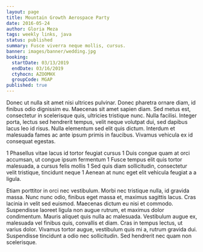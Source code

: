 ```yaml
---
layout: page
title: Mountain Growth Aerospace Party
date: 2016-05-24
author: Gloria Meza
tags: weekly links, java
status: published
summary: Fusce viverra neque mollis, cursus.
banner: images/banner/wedding.jpg
booking:
  startDate: 03/13/2019
  endDate: 03/16/2019
  ctyhocn: AZOOMHX
  groupCode: MGAP
published: true
---
```

Donec ut nulla sit amet nisi ultrices pulvinar. Donec pharetra ornare diam, id finibus odio dignissim eu. Maecenas sit amet sapien diam. Sed metus est, consectetur in scelerisque quis, ultricies tristique nunc. Nulla facilisi. Integer porta, lectus sed hendrerit tempus, velit neque volutpat dui, sed dapibus lacus leo id risus. Nulla elementum sed elit quis dictum. Interdum et malesuada fames ac ante ipsum primis in faucibus. Vivamus vehicula ex id consequat egestas.

1 Phasellus vitae lacus id tortor feugiat cursus
1 Duis congue quam at orci accumsan, ut congue ipsum fermentum
1 Fusce tempus elit quis tortor malesuada, a cursus felis mollis
1 Sed quis diam sollicitudin, consectetur velit tristique, tincidunt neque
1 Aenean at nunc eget elit vehicula feugiat a a ligula.

Etiam porttitor in orci nec vestibulum. Morbi nec tristique nulla, id gravida massa. Nunc nunc odio, finibus eget massa et, maximus sagittis lacus. Cras lacinia in velit sed euismod. Maecenas dictum eu nisi et commodo. Suspendisse laoreet ligula non augue rutrum, et maximus dolor condimentum. Mauris aliquet quis nulla ac malesuada. Vestibulum augue ex, malesuada vel finibus quis, convallis et diam. Cras in tempus lectus, ut varius dolor. Vivamus tortor augue, vestibulum quis mi a, rutrum gravida dui. Suspendisse tincidunt a odio nec sollicitudin. Sed hendrerit nec quam non scelerisque.
